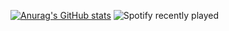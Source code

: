 [![Anurag's GitHub stats](https://github-readme-stats.vercel.app/api?username=OMD0118&theme=dark)](https://github.com/anuraghazra/github-readme-stats)
![Spotify recently played](https://spotify-recently-played-readme.vercel.app/api?user=314rxzazn6kkma6z2ax2jibmpreu&width=770)

